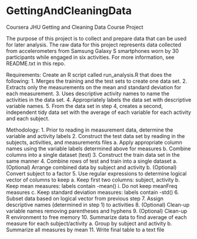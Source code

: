 # GettingAndCleaningData
Coursera JHU Getting and Cleaning Data Course Project

The purpose of this project is to collect and prepare data that can be used for
later analysis. The raw data for this project represents data collected from
accelerometers from Samsung Galaxy S smartphones worn by 30 participants while
engaged in six activities. For more information, see README.txt in this repo. 

Requirements:
    Create an R script called run_analysis.R that does the following:
        1. Merges the training and the test sets to create one data set.
        2. Extracts only the measurements on the mean and standard deviation 
        for each measurement.
        3. Uses descriptive activity names to name the activities in the data 
        set.
        4. Appropriately labels the data set with descriptive variable names.
        5. From the data set in step 4, creates a second, independent tidy data 
        set with the average of each variable for each activity and each subject.

Methodology:
    1. Prior to reading in measurement data, determine the variable and activity
    labels
    2. Construct the test data set by reading in the subjects, activities, and
    measurements files
        a. Apply appropriate column names using the variable labels determined
        above for measures
        b. Combine columns into a single dataset (test)
    3. Construct the train data set in the same manner
    4. Combine rows of test and train into a single dataset
        a. (Optional) Arrange combined data by subject and activity
        b. (Optional) Convert subject to a factor
    5. Use regular expressions to determine logical vector of columns to keep
        a. Keep first two columns: subject, activity
        b. Keep mean measures: labels contain -mean()
            i. Do not keep meanFreq measures
        c. Keep standard deviation measures: labels contain -std()
    6. Subset data based on logical vector from previous step
    7. Assign descriptive names (determined in step 1) to activities
    8. (Optional) Clean-up variable names removing parentheses and hyphens
    9. (Optional) Clean-up R environment to free memory
    10. Summarize data to find average of each measure for each subject/activity
        a. Group by subject and activity
        b. Summarize all measures by mean
    11. Write final table to a text file